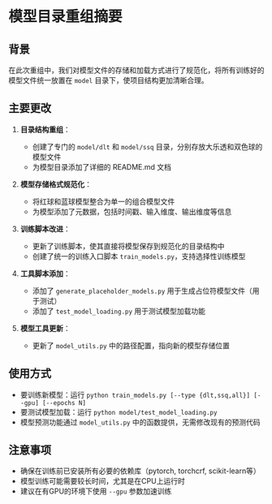 # 模型目录重组摘要

## 背景

在此次重组中，我们对模型文件的存储和加载方式进行了规范化，将所有训练好的模型文件统一放置在 `model` 目录下，使项目结构更加清晰合理。

## 主要更改

1. **目录结构重组**：
   - 创建了专门的 `model/dlt` 和 `model/ssq` 目录，分别存放大乐透和双色球的模型文件
   - 为模型目录添加了详细的 README.md 文档

2. **模型存储格式规范化**：
   - 将红球和蓝球模型整合为单一的组合模型文件
   - 为模型添加了元数据，包括时间戳、输入维度、输出维度等信息

3. **训练脚本改进**：
   - 更新了训练脚本，使其直接将模型保存到规范化的目录结构中
   - 创建了统一的训练入口脚本 `train_models.py`，支持选择性训练模型

4. **工具脚本添加**：
   - 添加了 `generate_placeholder_models.py` 用于生成占位符模型文件（用于测试）
   - 添加了 `test_model_loading.py` 用于测试模型加载功能

5. **模型工具更新**：
   - 更新了 `model_utils.py` 中的路径配置，指向新的模型存储位置

## 使用方式

- 要训练新模型：运行 `python train_models.py [--type {dlt,ssq,all}] [--gpu] [--epochs N]`
- 要测试模型加载：运行 `python model/test_model_loading.py`
- 模型预测功能通过 `model_utils.py` 中的函数提供，无需修改现有的预测代码

## 注意事项

- 确保在训练前已安装所有必要的依赖库（pytorch, torchcrf, scikit-learn等）
- 模型训练可能需要较长时间，尤其是在CPU上运行时
- 建议在有GPU的环境下使用 `--gpu` 参数加速训练 